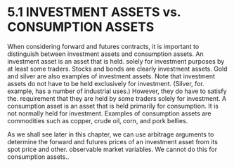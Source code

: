 # 5.1 INVESTMENT ASSETS vs. CONSUMPTION ASSETS  

When considering forward and futures contracts, it is important to distinguish between investment assets and consumption assets. An investment asset is an asset that is held. solely for investment purposes by at least some traders. Stocks and bonds are clearly investment assets. Gold and silver are also examples of investment assets. Note that investment assets do not have to be held exclusively for investment. (Silver, for. example, has a number of industrial uses.) However, they do have to satisfy the. requirement that they are held by some traders solely for investment. A consumption asset is an asset that is held primarily for consumption. It is not normally held for investment. Examples of consumption assets are commodities such as copper, crude oil, corn, and pork bellies.  

As we shall see later in this chapter, we can use arbitrage arguments to determine the forward and futures prices of an investment asset from its spot price and other. observable market variables. We cannot do this for consumption assets..  
